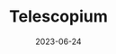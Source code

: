 ---
title: "Telescopium"
cc-type: constellation
borders:
  - Ara
  - Corona Australis
  - Indus
  - Microscopium
  - Pavo
  - Sagittarius
date: 2023-06-24
hashtag: telescopium
subdivision-of:
  - southern celestial hemisphere
tags:
  - Telescope
  - Constellation
---